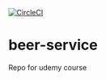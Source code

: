 [![CircleCI](https://dl.circleci.com/status-badge/img/gh/shinmendokkodo/beer-service/tree/master.svg?style=shield)](https://dl.circleci.com/status-badge/redirect/gh/shinmendokkodo/beer-service/tree/master)


# beer-service
Repo for udemy course
